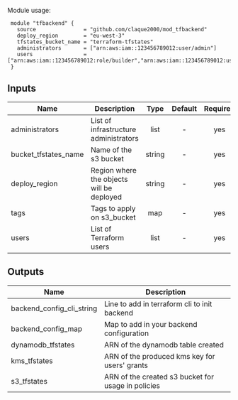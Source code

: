 Module usage:

     module "tfbackend" {
       source               = "github.com/claque2000/mod_tfbackend"
       deploy_region        = "eu-west-3"
       tfstates_bucket_name = "terraform-tfstates"
       administrators       = ["arn:aws:iam::123456789012:user/admin"]
       users                = ["arn:aws:iam::123456789012:role/builder","arn:aws:iam::123456789012:user/dev_x"]
     }



## Inputs

| Name | Description | Type | Default | Required |
|------|-------------|:----:|:-----:|:-----:|
| administrators | List of infrastructure administrators | list | - | yes |
| bucket_tfstates_name | Name of the s3 bucket | string | - | yes |
| deploy_region | Region where the objects will be deployed | string | - | yes |
| tags | Tags to apply on s3_bucket | map | - | yes |
| users | List of Terraform users | list | - | yes |

## Outputs

| Name | Description |
|------|-------------|
| backend_config_cli_string | Line to add in terraform cli to init backend |
| backend_config_map | Map to add in your backend configuration |
| dynamodb_tfstates | ARN of the dynamodb table created |
| kms_tfstates | ARN of the produced kms key for users' grants |
| s3_tfstates | ARN of the created s3 bucket for usage in policies |

